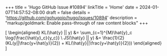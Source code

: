 +++
title = 'Hugo GitHub Issue #10894'
linkTitle = 'Home'
date = 2024-01-07T14:57:52-08:00
draft = false
details = 'https://github.com/gohugoio/hugo/issues/10894'
description = "markup/goldmark: Enable pass-through of raw content blocks"
+++

\[
\begin{aligned}
KL(\hat{y} || y) &= \sum_{c=1}^{M}\hat{y}_c \log{\frac{\hat{y}_c}{y_c}} \\
JS(\hat{y} || y) &= \frac{1}{2}(KL(y||\frac{y+\hat{y}}{2}) + KL(\hat{y}||\frac{y+\hat{y}}{2}))
\end{aligned}
\]
